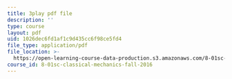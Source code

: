 ```yaml
---
title: 3play pdf file
description: ''
type: course
layout: pdf
uid: 1026dec6fd1af1c9d435cc6f98ce5fd4
file_type: application/pdf
file_location: >-
  https://open-learning-course-data-production.s3.amazonaws.com/8-01sc-classical-mechanics-fall-2016/1026dec6fd1af1c9d435cc6f98ce5fd4_gEX7MjWwocE.pdf
course_id: 8-01sc-classical-mechanics-fall-2016
---
```

